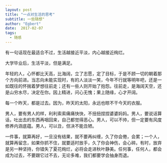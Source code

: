 ```yaml
---
layout: post
title: "一点对生活的思考"
subtitle: 一些随想"
author: "Egbert"
date:  2017-02-07
tags:
  - 随感
---
```


有一句话现在最适合不过，生活越接近平淡，内心越接近绚烂。

大学毕业后，生活平淡，但是满足。

年轻的人，心怀都比天高，比海阔，立了志愿，定了目标，于是不顾一切的朝着那个方向前进。当志向未能实现时，有的人淡淡一笑，今年不行就等明年吧，还是一如既往的怀揣着梦想往前走；还有一些人则开始了抱怨。往前走，是海阔天空，还是山穷水尽，决定在你。因上精进，问心无愧；果上随缘，心才开阔。

每一个昨天，都是过去。因为，昨天的太阳，永远也晾不干今天的衣服。

男人，要有男人的样，利利索索痛痛快快，不扭扭捏捏婆婆妈妈。男人，要说话算话，吐出去的东西再咽回来，自己都觉得恶心。男人，可以不帅，但一定要有风度修养内涵底蕴。男人，可以丑，但决不能丑陋。

一件事，就算再好，一旦没有结果，就不要再纠缠，久了你会倦，会累；一个人，就算再留念，如果你抓不住，就要适时放手，久了你会神伤，会心碎。有时，放弃是另一种坚持，你错失了夏花绚烂，必将会走进秋叶静美。任何事，任何人，都会成为过去，不要跟它过不去，无论多难，我们都要学会抽身而退。